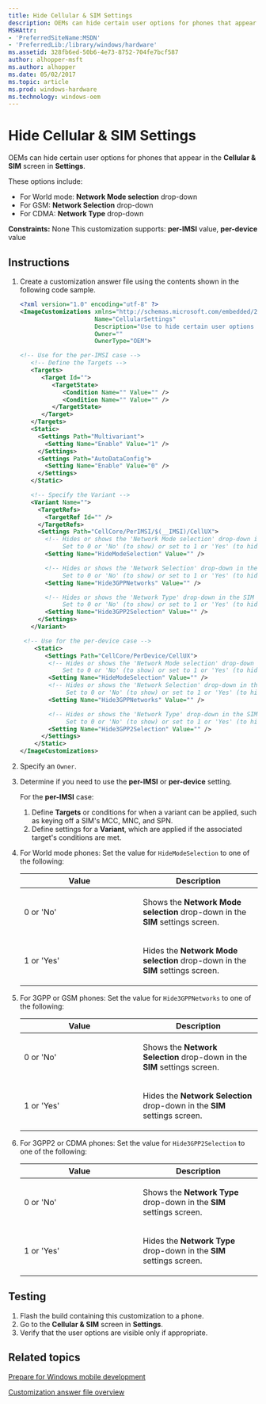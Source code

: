 ```yaml
---
title: Hide Cellular & SIM Settings
description: OEMs can hide certain user options for phones that appear in the Cellular SIM screen in Settings.
MSHAttr:
- 'PreferredSiteName:MSDN'
- 'PreferredLib:/library/windows/hardware'
ms.assetid: 328fb6ed-50b6-4e73-8752-704fe7bcf587
author: alhopper-msft
ms.author: alhopper
ms.date: 05/02/2017
ms.topic: article
ms.prod: windows-hardware
ms.technology: windows-oem
---
```

# Hide Cellular & SIM Settings

OEMs can hide certain user options for phones that appear in the **Cellular & SIM** screen in **Settings**.

These options include:

* For World mode: **Network Mode selection** drop-down
* For GSM: **Network Selection** drop-down
* For CDMA: **Network Type** drop-down

<a href="" id="constraints---none"></a>**Constraints:** None
This customization supports: **per-IMSI** value, **per-device** value

## Instructions

1. Create a customization answer file using the contents shown in the following code sample.

   ```XML
   <?xml version="1.0" encoding="utf-8" ?>
   <ImageCustomizations xmlns="http://schemas.microsoft.com/embedded/2004/10/ImageUpdate"
                        Name="CellularSettings"
                        Description="Use to hide certain user options for phones that appear in the cellular+SIM settings screen."
                        Owner=""
                        OwnerType="OEM">

   <!-- Use for the per-IMSI case -->
      <!-- Define the Targets -->
      <Targets>
         <Target Id="">
            <TargetState>
               <Condition Name="" Value="" />
               <Condition Name="" Value="" />
            </TargetState>
         </Target>
      </Targets>
      <Static>
        <Settings Path="Multivariant">
          <Setting Name="Enable" Value="1" />
        </Settings>
        <Settings Path="AutoDataConfig">
          <Setting Name="Enable" Value="0" />
        </Settings>
      </Static>

      <!-- Specify the Variant -->
      <Variant Name="">
        <TargetRefs>
          <TargetRef Id="" />
        </TargetRefs>
        <Settings Path="CellCore/PerIMSI/$(__IMSI)/CellUX">
          <!-- Hides or shows the 'Network Mode selection' drop-down in the SIM settings screen for world mode phones.
               Set to 0 or 'No' (to show) or set to 1 or 'Yes' (to hide). -->
          <Setting Name="HideModeSelection" Value="" />

          <!-- Hides or shows the 'Network Selection' drop-down in the SIM settings screen for 3GPP or GSM phones. 
               Set to 0 or 'No' (to show) or set to 1 or 'Yes' (to hide). -->
          <Setting Name="Hide3GPPNetworks" Value="" />

          <!-- Hides or shows the 'Network Type' drop-down in the SIM settings screen for 3GPP2 or CDMA phones. 
               Set to 0 or 'No' (to show) or set to 1 or 'Yes' (to hide). -->
          <Setting Name="Hide3GPP2Selection" Value="" />
        </Settings>
      </Variant>

    <!-- Use for the per-device case -->
       <Static>  
          <Settings Path="CellCore/PerDevice/CellUX">
           <!-- Hides or shows the 'Network Mode selection' drop-down in the SIM settings screen for world mode phones.
               Set to 0 or 'No' (to show) or set to 1 or 'Yes' (to hide). -->
           <Setting Name="HideModeSelection" Value="" />
           <!-- Hides or shows the 'Network Selection' drop-down in the SIM settings screen for 3GPP or GSM phones. 
                Set to 0 or 'No' (to show) or set to 1 or 'Yes' (to hide). -->
           <Setting Name="Hide3GPPNetworks" Value="" />

           <!-- Hides or shows the 'Network Type' drop-down in the SIM settings screen for 3GPP2 or CDMA phones. 
                Set to 0 or 'No' (to show) or set to 1 or 'Yes' (to hide). -->
           <Setting Name="Hide3GPP2Selection" Value="" />
         </Settings>
       </Static>
   </ImageCustomizations>
   ```

1. Specify an `Owner`.
1. Determine if you need to use the **per-IMSI** or **per-device** setting.

   For the **per-IMSI** case:

   1. Define **Targets** or conditions for when a variant can be applied, such as keying off a SIM's MCC, MNC, and SPN.
   1. Define settings for a **Variant**, which are applied if the associated target's conditions are met.

1. For World mode phones: Set the value for `HideModeSelection` to one of the following:

    <table>
    <colgroup>
    <col width="50%" />
    <col width="50%" />
    </colgroup>
    <thead>
    <tr class="header">
    <th>Value</th>
    <th>Description</th>
    </tr>
    </thead>
    <tbody>
    <tr class="odd">
    <td><p>0 or 'No'</p></td>
    <td><p>Shows the <strong>Network Mode selection</strong> drop-down in the <strong>SIM</strong> settings screen.</p></td>
    </tr>
    <tr class="even">
    <td><p>1 or 'Yes'</p></td>
    <td><p>Hides the <strong>Network Mode selection</strong> drop-down in the <strong>SIM</strong> settings screen.</p></td>
    </tr>
    </tbody>
    </table>

1. For 3GPP or GSM phones: Set the value for `Hide3GPPNetworks` to one of the following:

    <table>
    <colgroup>
    <col width="50%" />
    <col width="50%" />
    </colgroup>
    <thead>
    <tr class="header">
    <th>Value</th>
    <th>Description</th>
    </tr>
    </thead>
    <tbody>
    <tr class="odd">
    <td><p>0 or 'No'</p></td>
    <td><p>Shows the <strong>Network Selection</strong> drop-down in the <strong>SIM</strong> settings screen.</p></td>
    </tr>
    <tr class="even">
    <td><p>1 or 'Yes'</p></td>
    <td><p>Hides the <strong>Network Selection</strong> drop-down in the <strong>SIM</strong> settings screen.</p></td>
    </tr>
    </tbody>
    </table>

1. For 3GPP2 or CDMA phones: Set the value for `Hide3GPP2Selection` to one of the following:

    <table>
    <colgroup>
    <col width="50%" />
    <col width="50%" />
    </colgroup>
    <thead>
    <tr class="header">
    <th>Value</th>
    <th>Description</th>
    </tr>
    </thead>
    <tbody>
    <tr class="odd">
    <td><p>0 or 'No'</p></td>
    <td><p>Shows the <strong>Network Type</strong> drop-down in the <strong>SIM</strong> settings screen.</p></td>
    </tr>
    <tr class="even">
    <td><p>1 or 'Yes'</p></td>
    <td><p>Hides the <strong>Network Type</strong> drop-down in the <strong>SIM</strong> settings screen.</p></td>
    </tr>
    </tbody>
    </table>

## Testing

1. Flash the build containing this customization to a phone.
1. Go to the **Cellular & SIM** screen in **Settings**.
1. Verify that the user options are visible only if appropriate.

## Related topics

[Prepare for Windows mobile development](https://docs.microsoft.com/en-us/windows-hardware/manufacture/mobile/preparing-for-windows-mobile-development)

[Customization answer file overview](https://docs.microsoft.com/en-us/windows-hardware/customize/mobile/mcsf/customization-answer-file)
